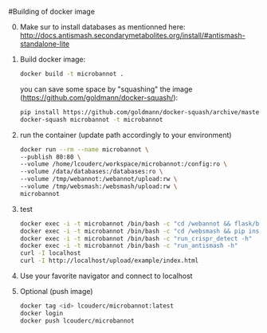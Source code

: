 #Building of docker image

0. Make sur to install databases as mentionned here: http://docs.antismash.secondarymetabolites.org/install/#antismash-standalone-lite

1. Build docker image:
	```bash
	docker build -t microbannot .
	```
	you can save some space by "squashing" the image (https://github.com/goldmann/docker-squash/):
	```bash
	pip install https://github.com/goldmann/docker-squash/archive/master.zip
	docker-squash microbannot -t microbannot
	```

2. run the container (update path accordingly to your environment)
	```bash
	docker run --rm --name microbannot \
	--publish 80:80 \
	--volume /home/lcouderc/workspace/microbannot:/config:ro \
	--volume /data/databases:/databases:ro \
	--volume /tmp/webannot:/webannot/upload:rw \
	--volume /tmp/websmash:/websmash/upload:rw \
	microbannot
	```

3. test
	```bash
	docker exec -i -t microbannot /bin/bash -c "cd /webannot && flask/bin/python -m unittest discover tests"
	docker exec -i -t microbannot /bin/bash -c "cd /websmash && pip install -r test_requirements.txt && python -m unittest discover tests"
	docker exec -i -t microbannot /bin/bash -c "run_crispr_detect -h"
	docker exec -i -t microbannot /bin/bash -c "run_antismash -h"
	curl -I localhost
	curl -I http://localhost/upload/example/index.html
	```

4. Use your favorite navigator and connect to localhost

5. Optional (push image)
	```bash
	docker tag <id> lcouderc/microbannot:latest
	docker login
	docker push lcouderc/microbannot
	```
